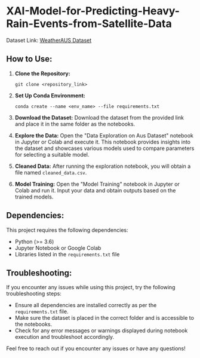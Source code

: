 # XAI-Model-for-Predicting-Heavy-Rain-Events-from-Satellite-Data

Dataset Link: [WeatherAUS Dataset](https://www.kaggle.com/datasets/lionelbottan/weatheraus)

## How to Use:

1. **Clone the Repository:**
    ```
    git clone <repository_link>
    ```
   
2. **Set Up Conda Environment:**
    ```
    conda create --name <env_name> --file requirements.txt
    ```
   
3. **Download the Dataset:**
    Download the dataset from the provided link and place it in the same folder as the notebooks.

4. **Explore the Data:**
    Open the "Data Exploration on Aus Dataset" notebook in Jupyter or Colab and execute it. This notebook provides insights into the dataset and showcases various models used to compare parameters for selecting a suitable model.

5. **Cleaned Data:**
    After running the exploration notebook, you will obtain a file named `cleaned_data.csv`.

6. **Model Training:**
    Open the "Model Training" notebook in Jupyter or Colab and run it. Input your data and obtain outputs based on the trained models.

## Dependencies:

This project requires the following dependencies:
- Python (>= 3.6)
- Jupyter Notebook or Google Colab
- Libraries listed in the `requirements.txt` file

## Troubleshooting:

If you encounter any issues while using this project, try the following troubleshooting steps:
- Ensure all dependencies are installed correctly as per the `requirements.txt` file.
- Make sure the dataset is placed in the correct folder and is accessible to the notebooks.
- Check for any error messages or warnings displayed during notebook execution and troubleshoot accordingly.

Feel free to reach out if you encounter any issues or have any questions!
